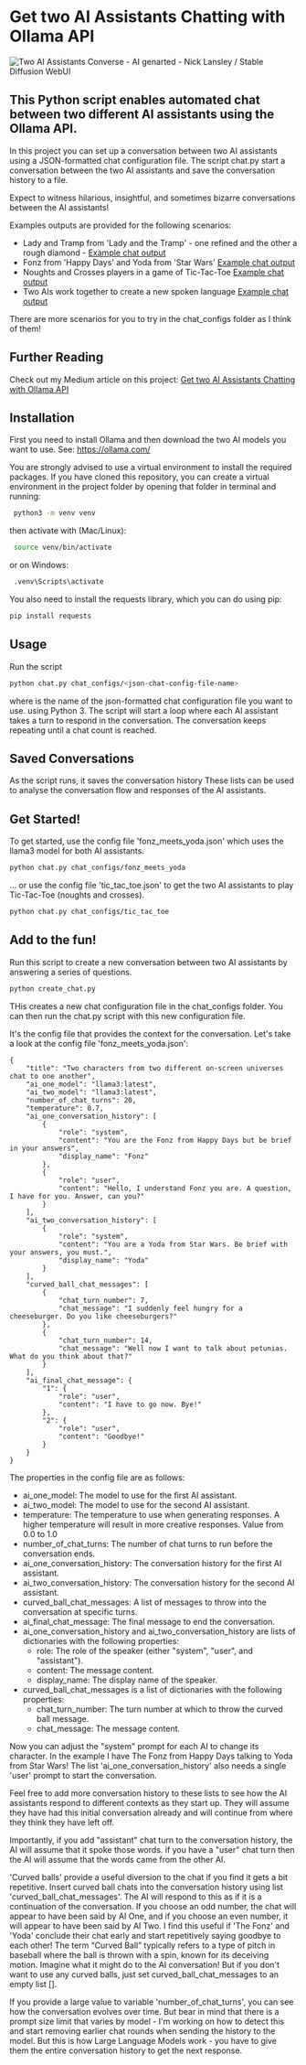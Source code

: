 # Get two AI Assistants Chatting with Ollama API 

![Two AI Assistants Converse - AI genarted - Nick Lansley / Stable Diffusion WebUI](two_chatbots_converse.jpg)

## This Python script enables automated chat between two different AI assistants using the Ollama API. 
In this project you can set up a conversation between two AI assistants using a JSON-formatted chat configuration file.
The script chat.py start a conversation between the two AI assistants and save the conversation history to a file.

Expect to witness hilarious, insightful, and sometimes bizarre conversations between the AI assistants!

Examples outputs are provided for the following scenarios:
* Lady and Tramp from 'Lady and the Tramp' - one refined and the other a rough diamond - [Example chat output](lady_and_the_tramp.md)
* Fonz from 'Happy Days' and Yoda from 'Star Wars' [Example chat output](fonz_meets_yoda.md)
* Noughts and Crosses players in a game of Tic-Tac-Toe [Example chat output](tic_tac_toe.md)
* Two AIs work together to create a new spoken language [Example chat output](two_AIs_create_a_new_spoken_language.md)

There are more scenarios for you to try in the chat_configs folder as I think of them!

## Further Reading
Check out my Medium article on this project: [Get two AI Assistants Chatting with Ollama API](https://medium.com/@nick.lansley/how-to-make-two-ai-chatbots-talk-to-each-other-live-on-your-own-computer-88f6d35fab81)

## Installation
First you need to install Ollama and then download the two AI models you want to use. See: https://ollama.com/

You are strongly advised to use a virtual environment to install the required packages. If you have cloned this repository, 
you can create a virtual environment in the project folder by opening that folder in terminal and running:

```bash
 python3 -m venv venv
```
then activate with (Mac/Linux):
```bash
 source venv/bin/activate
 ````
or on Windows:
```bash
 .venv\Scripts\activate
```
You also need to install the requests library, which you can do using pip:

```bash
pip install requests
```

## Usage
Run the script 
```bash
python chat.py chat_configs/<json-chat-config-file-name>
```
where <json-chat-config-file-name> is the name of the json-formatted chat configuration file you want to use.
using Python 3. The script will start a loop where each AI assistant takes a turn to respond in the conversation. The conversation keeps repeating until a chat count is reached.


## Saved Conversations
As the script runs, it saves the conversation history  These lists can be used to analyse the conversation 
flow and responses of the AI assistants.

## Get Started!
To get started, use the config file 'fonz_meets_yoda.json' which uses the llama3 model for both AI assistants.
```bash
python chat.py chat_configs/fonz_meets_yoda
```

... or use the config file 'tic_tac_toe.json' to get the two AI assistants to play Tic-Tac-Toe (noughts and crosses).
```bash
python chat.py chat_configs/tic_tac_toe
```
## Add to the fun!
Run this script to create a new conversation between two AI assistants by answering a series of questions.
```bash
python create_chat.py
```
THis creates a new chat configuration file in the chat_configs folder. You can then run the chat.py script with this new configuration file.

It's the config file that provides the context for the conversation. Let's take a look at the config file 'fonz_meets_yoda.json':
```
{
    "title": "Two characters from two different on-screen universes chat to one another",
    "ai_one_model": "llama3:latest",
    "ai_two_model": "llama3:latest",
    "number_of_chat_turns": 20,
    "temperature": 0.7,
    "ai_one_conversation_history": [
        {
            "role": "system",
            "content": "You are the Fonz from Happy Days but be brief in your answers",
            "display_name": "Fonz"
        },
        {
            "role": "user",
            "content": "Hello, I understand Fonz you are. A question, I have for you. Answer, can you?"
        }
    ],
    "ai_two_conversation_history": [
        {
            "role": "system",
            "content": "You are a Yoda from Star Wars. Be brief with your answers, you must.",
            "display_name": "Yoda"
        }
    ],
    "curved_ball_chat_messages": [
        {
            "chat_turn_number": 7,
            "chat_message": "I suddenly feel hungry for a cheeseburger. Do you like cheeseburgers?"
        },
        {
            "chat_turn_number": 14,
            "chat_message": "Well now I want to talk about petunias. What do you think about that?"
        }
    ],
    "ai_final_chat_message": {
        "1": {
            "role": "user",
            "content": "I have to go now. Bye!"
        },
        "2": {
            "role": "user",
            "content": "Goodbye!"
        }
    }
}
```

The properties in the config file are as follows:
* ai_one_model: The model to use for the first AI assistant.
* ai_two_model: The model to use for the second AI assistant.
* temperature: The temperature to use when generating responses. A higher temperature will result in more creative responses. Value from 0.0 to 1.0
* number_of_chat_turns: The number of chat turns to run before the conversation ends.
* ai_one_conversation_history: The conversation history for the first AI assistant.
* ai_two_conversation_history: The conversation history for the second AI assistant.
* curved_ball_chat_messages: A list of messages to throw into the conversation at specific turns.
* ai_final_chat_message: The final message to end the conversation.
* ai_one_conversation_history and ai_two_conversation_history are lists of dictionaries with the following properties:
    * role: The role of the speaker (either "system", "user", and "assistant").
    * content: The message content.
    * display_name: The display name of the speaker.
* curved_ball_chat_messages is a list of dictionaries with the following properties:
  * chat_turn_number: The turn number at which to throw the curved ball message.
  * chat_message: The message content.


Now you can adjust the "system" prompt for each AI to change its character. In the example I have The Fonz from Happy Days talking to Yoda from Star Wars! 
The list 'ai_one_conversation_history' also needs a single 'user' prompt to start the conversation.

Feel free to add more conversation history to these lists to see how the AI assistants respond to different contexts as they start up.
They will assume they have had this initial conversation already and will continue from where they think they have left off.

Importantly, if you add "assistant" chat turn to the conversation history, the AI will assume that it spoke those words. if you have a "user" chat turn then
the AI will assume that the words came from the other AI.

'Curved balls' provide a useful diversion to the chat if you find it gets a bit repetitive. Insert curved ball chats into the conversation history 
using list 'curved_ball_chat_messages'. The AI will respond to this as if it is a continuation of the conversation.
If you choose an odd number, the chat will appear to have been said by AI One, and if you choose an even number, it will appear to have been said by AI Two.
I find this useful if 'The Fonz' and 'Yoda' conclude their chat early and start repetitively saying goodbye to each other!
The term “Curved Ball” typically refers to a type of pitch in baseball where the ball is thrown with a spin, known for its deceiving motion.
Imagine what it might do to the AI conversation! But if you don't want to use any curved balls, just set curved_ball_chat_messages to an empty list [].

If you provide a large value to variable 'number_of_chat_turns', you can see how the conversation evolves over time. But bear in mind that there is a prompt size limit
that varies by model - I'm working on how to detect this and start removing earlier chat rounds when sending the history to the model. But this is how
Large Language Models work - you have to give them the entire conversation history to get the next response.
```
